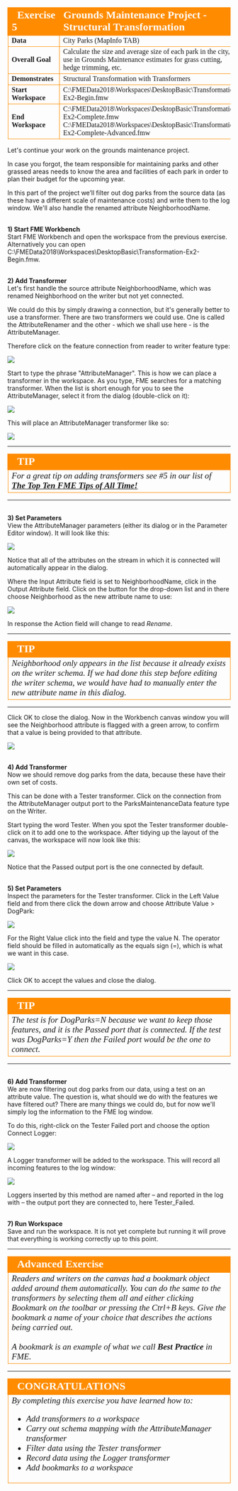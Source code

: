 <!--Exercise Section-->


<table style="border-spacing: 0px;border-collapse: collapse;font-family:serif">
<tr>
<td width=25% style="vertical-align:middle;background-color:darkorange;border: 2px solid darkorange">
<i class="fa fa-cogs fa-lg fa-pull-left fa-fw" style="color:white;padding-right: 12px;vertical-align:text-top"></i>
<span style="color:white;font-size:x-large;font-weight: bold">Exercise 5</span>
</td>
<td style="border: 2px solid darkorange;background-color:darkorange;color:white">
<span style="color:white;font-size:x-large;font-weight: bold">Grounds Maintenance Project - Structural Transformation</span>
</td>
</tr>

<tr>
<td style="border: 1px solid darkorange; font-weight: bold">Data</td>
<td style="border: 1px solid darkorange">City Parks (MapInfo TAB)</td>
</tr>

<tr>
<td style="border: 1px solid darkorange; font-weight: bold">Overall Goal</td>
<td style="border: 1px solid darkorange">Calculate the size and average size of each park in the city, to use in Grounds Maintenance estimates for grass cutting, hedge trimming, etc.</td>
</tr>

<tr>
<td style="border: 1px solid darkorange; font-weight: bold">Demonstrates</td>
<td style="border: 1px solid darkorange">Structural Transformation with Transformers</td>
</tr>

<tr>
<td style="border: 1px solid darkorange; font-weight: bold">Start Workspace</td>
<td style="border: 1px solid darkorange">C:\FMEData2018\Workspaces\DesktopBasic\Transformation-Ex2-Begin.fmw</td>
</tr>

<tr>
<td style="border: 1px solid darkorange; font-weight: bold">End Workspace</td>
<td style="border: 1px solid darkorange">C:\FMEData2018\Workspaces\DesktopBasic\Transformation-Ex2-Complete.fmw<br>C:\FMEData2018\Workspaces\DesktopBasic\Transformation-Ex2-Complete-Advanced.fmw</td>
</tr>

</table>


Let's continue your work on the grounds maintenance project.

In case you forgot, the team responsible for maintaining parks and other grassed areas needs to know the area and facilities of each park in order to plan their budget for the upcoming year.

In this part of the project we’ll filter out dog parks from the source data (as these have a different scale of maintenance costs) and write them to the log window. We'll also handle the renamed attribute NeighborhoodName.


<br>**1) Start FME Workbench**
<br>Start FME Workbench and open the workspace from the previous exercise. Alternatively you can open
C:\FMEData2018\Workspaces\DesktopBasic\Transformation-Ex2-Begin.fmw.


<br>**2) Add Transformer**
<br>Let's first handle the source attribute NeighborhoodName, which was renamed Neighborhood on the writer but not yet connected.

We could do this by simply drawing a connection, but it's generally better to use a transformer. There are two transformers we could use. One is called the AttributeRenamer and the other - which we shall use here - is the AttributeManager.

Therefore click on the feature connection from reader to writer feature type:

![](./Images/Img2.206.Ex2.SelectedFeatureConnection.png)

Start to type the phrase "AttributeManager". This is how we can place a transformer in the workspace. As you type, FME searches for a matching transformer. When the list is short enough for you to see the AttributeManager, select it from the dialog (double-click on it):

![](./Images/Img2.207.Ex2.QuickAddAttrManager.png)

This will place an AttributeManager transformer like so:

![](./Images/Img2.208.Ex2.AttrManagerOnCanvas.png)

---

<!--Tip Section-->

<table style="border-spacing: 0px">
<tr>
<td style="vertical-align:middle;background-color:darkorange;border: 2px solid darkorange">
<i class="fa fa-info-circle fa-lg fa-pull-left fa-fw" style="color:white;padding-right: 12px;vertical-align:text-top"></i>
<span style="color:white;font-size:x-large;font-weight: bold;font-family:serif">TIP</span>
</td>
</tr>

<tr>
<td style="border: 1px solid darkorange">
<span style="font-family:serif; font-style:italic; font-size:larger">
For a great tip on adding transformers see #5 in our list of <strong><a href="http://blog.safe.com/2014/10/fmeevangelist128/">The Top Ten FME Tips of All Time!</a></strong>
</span>
</td>
</tr>
</table>

---

<br>**3) Set Parameters**
<br>View the AttributeManager parameters (either its dialog or in the Parameter Editor window). It will look like this:

![](./Images/Img2.209.Ex2.AttrManagerParameters.png)

Notice that all of the attributes on the stream in which it is connected will automatically appear in the dialog.

Where the Input Attribute field is set to NeighborhoodName, click in the Output Attribute field. Click on the button for the drop-down list and in there choose Neighborhood as the new attribute name to use:

![](./Images/Img2.210.Ex2.AttrManagerEditingAttr.png)

In response the Action field will change to read *Rename*.

---

<!--Tip Section-->

<table style="border-spacing: 0px">
<tr>
<td style="vertical-align:middle;background-color:darkorange;border: 2px solid darkorange">
<i class="fa fa-info-circle fa-lg fa-pull-left fa-fw" style="color:white;padding-right: 12px;vertical-align:text-top"></i>
<span style="color:white;font-size:x-large;font-weight: bold;font-family:serif">TIP</span>
</td>
</tr>

<tr>
<td style="border: 1px solid darkorange">
<span style="font-family:serif; font-style:italic; font-size:larger">
Neighborhood only appears in the list because it already exists on the writer schema. If we had done this step before editing the writer schema, we would have had to manually enter the new attribute name in this dialog.
</span>
</td>
</tr>
</table>

---

Click OK to close the dialog. Now in the Workbench canvas window you will see the Neighborhood attribute is flagged with a green arrow, to confirm that a value is being provided to that attribute.

![](./Images/Img2.211.Ex2.AttrManagerAfterEditing.png)


<br>**4) Add Transformer**
<br>Now we should remove dog parks from the data, because these have their own set of costs.

This can be done with a Tester transformer. Click on the connection from the AttributeManager output port to the ParksMaintenanceData feature type on the Writer.

Start typing the word Tester. When you spot the Tester transformer double-click on it to add one to the workspace. After tidying up the layout of the canvas, the workspace will now look like this:

![](./Images/Img2.212.Ex2.TesterOnCanvas.png)

Notice that the Passed output port is the one connected by default.


<br>**5) Set Parameters**
<br>Inspect the parameters for the Tester transformer. Click in the Left Value field and from there click the down arrow and choose Attribute Value > DogPark:

![](./Images/Img2.213.Ex2.TesterAttrSelection.png)

For the Right Value click into the field and type the value N. The operator field should be filled in automatically as the equals sign (=), which is what we want in this case.

![](./Images/Img2.214.Ex2.TesterTestClause.png)

Click OK to accept the values and close the dialog.

---

<!--Tip Section-->

<table style="border-spacing: 0px">
<tr>
<td style="vertical-align:middle;background-color:darkorange;border: 2px solid darkorange">
<i class="fa fa-info-circle fa-lg fa-pull-left fa-fw" style="color:white;padding-right: 12px;vertical-align:text-top"></i>
<span style="color:white;font-size:x-large;font-weight: bold;font-family:serif">TIP</span>
</td>
</tr>

<tr>
<td style="border: 1px solid darkorange">
<span style="font-family:serif; font-style:italic; font-size:larger">
The test is for DogParks=N because we want to keep those features, and it is the Passed port that is connected. If the test was DogParks=Y then the Failed port would be the one to connect.
</span>
</td>
</tr>
</table>

---

<br>**6) Add Transformer**
<br>We are now filtering out dog parks from our data, using a test on an attribute value. The question is, what should we do with the features we have filtered out? There are many things we could do, but for now we'll simply log the information to the FME log window.

To do this, right-click on the Tester Failed port and choose the option Connect Logger:

![](./Images/Img2.215.Ex2.TesterConnectLogger.png)

A Logger transformer will be added to the workspace. This will record all incoming features to the log window:

![](./Images/Img2.216.Ex2.WorkspaceWithLogger.png)

Loggers inserted by this method are named after – and reported in the log with – the output port they are connected to, here Tester_Failed.


<br>**7) Run Workspace**
<br>Save and run the workspace. It is not yet complete but running it will prove that everything is working correctly up to this point.


---

<!--Advanced Exercise Section-->

<table style="border-spacing: 0px">
<tr>
<td style="vertical-align:middle;background-color:darkorange;border: 2px solid darkorange">
<i class="fa fa-cogs fa-lg fa-pull-left fa-fw" style="color:white;padding-right: 12px;vertical-align:text-top"></i>
<span style="color:white;font-size:x-large;font-weight: bold;font-family:serif">Advanced Exercise</span>
</td>
</tr>

<tr>
<td style="border: 1px solid darkorange">
<span style="font-family:serif; font-style:italic; font-size:larger">
Readers and writers on the canvas had a bookmark object added around them automatically. You can do the same to the transformers by selecting them all and either clicking Bookmark on the toolbar or pressing the Ctrl+B keys. Give the bookmark a name of your choice that describes the actions being carried out.
<br><br>A bookmark is an example of what we call <strong>Best Practice</strong> in FME.
</span>
</td>
</tr>
</table>

---

<!--Exercise Congratulations Section-->

<table style="border-spacing: 0px">
<tr>
<td style="vertical-align:middle;background-color:darkorange;border: 2px solid darkorange">
<i class="fa fa-thumbs-o-up fa-lg fa-pull-left fa-fw" style="color:white;padding-right: 12px;vertical-align:text-top"></i>
<span style="color:white;font-size:x-large;font-weight: bold;font-family:serif">CONGRATULATIONS</span>
</td>
</tr>

<tr>
<td style="border: 1px solid darkorange">
<span style="font-family:serif; font-style:italic; font-size:larger">
By completing this exercise you have learned how to:
<br>
<ul><li>Add transformers to a workspace</li>
<li>Carry out schema mapping with the AttributeManager transformer</li>
<li>Filter data using the Tester transformer</li>
<li>Record data using the Logger transformer</li>
<li>Add bookmarks to a workspace</li></ul>
</span>
</td>
</tr>
</table>
